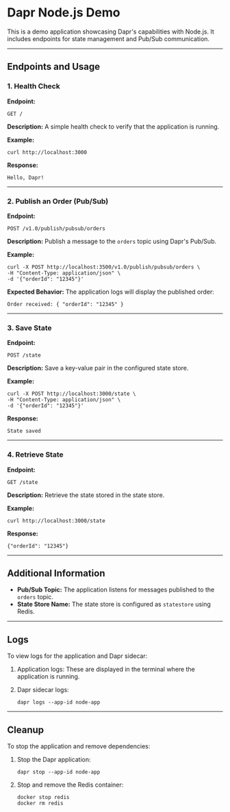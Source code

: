 # Dapr Node.js Demo

This is a demo application showcasing Dapr's capabilities with Node.js. It includes endpoints for state management and Pub/Sub communication.

---

## Endpoints and Usage

### 1. Health Check

**Endpoint:**
```
GET /
```

**Description:**
A simple health check to verify that the application is running.

**Example:**
```
curl http://localhost:3000
```

**Response:**
```
Hello, Dapr!
```

---

### 2. Publish an Order (Pub/Sub)

**Endpoint:**
```
POST /v1.0/publish/pubsub/orders
```

**Description:**
Publish a message to the `orders` topic using Dapr's Pub/Sub.

**Example:**
```
curl -X POST http://localhost:3500/v1.0/publish/pubsub/orders \
-H "Content-Type: application/json" \
-d '{"orderId": "12345"}'
```

**Expected Behavior:**
The application logs will display the published order:
```
Order received: { "orderId": "12345" }
```

---

### 3. Save State

**Endpoint:**
```
POST /state
```

**Description:**
Save a key-value pair in the configured state store.

**Example:**
```
curl -X POST http://localhost:3000/state \
-H "Content-Type: application/json" \
-d '{"orderId": "12345"}'
```

**Response:**
```
State saved
```

---

### 4. Retrieve State

**Endpoint:**
```
GET /state
```

**Description:**
Retrieve the state stored in the state store.

**Example:**
```
curl http://localhost:3000/state
```

**Response:**
```
{"orderId": "12345"}
```

---

## Additional Information

- **Pub/Sub Topic:** The application listens for messages published to the `orders` topic.
- **State Store Name:** The state store is configured as `statestore` using Redis.

---

## Logs

To view logs for the application and Dapr sidecar:

1. Application logs:
   These are displayed in the terminal where the application is running.

2. Dapr sidecar logs:
   ```
   dapr logs --app-id node-app
   ```

---

## Cleanup

To stop the application and remove dependencies:

1. Stop the Dapr application:
   ```
   dapr stop --app-id node-app
   ```

2. Stop and remove the Redis container:
   ```
   docker stop redis
   docker rm redis
   ```